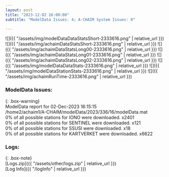 ```yaml
---
layout: post
title: "2023-12-02 16:00:00"
subtitle: "ModelData Issues: 4; A-CHAIM System Issues: 0"

---
```


![]({{ "/assets/img/modelDataDataStatsShort-2333616.png" | relative_url }})
![]({{ "/assets/img/achaimDataStatsShort-2333616.png" | relative_url }})
![]({{ "/assets/img/achaimDataStatsLong00-2333616.png" | relative_url }})
![]({{ "/assets/img/achaimDataStatsLong01-2333616.png" | relative_url }})
![]({{ "/assets/img/achaimDataStatsLong02-2333616.png" | relative_url }})
![]({{ "/assets/img/modelDataDataStats-2333616.png" | relative_url }})
![]({{ "/assets/img/modelDataStationStats-2333616.png" | relative_url }})
![]({{ "/assets/img/achaimRunTime-2333616.png" | relative_url }})


### ModelData Issues:  
  
{: .box-warning}  
 ModelData report for 02-Dec-2023 16:15:15   
 /home2/achaim1/A-CHAIM/modelData/2023/336/16/modelData.mat   
 0% of all possible stations for IONO were downloaded. x2401   
 0% of all possible stations for SENTINEL were downloaded. x121   
 0% of all possible stations for SSUSI were downloaded. x18   
 0% of all possible stations for KARTVERKET were downloaded. x6622   
  


### Logs:  
  
{: .box-note}  
[Logs.zip]({{ "/assets/other/logs.zip" | relative_url }})  
[Log Info]({{ "/logInfo" | relative_url }})  
